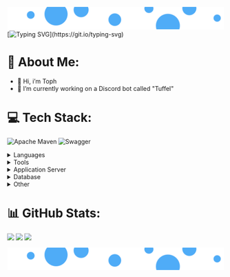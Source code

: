![Banner](https://raw.githubusercontent.com/Tophhhhh/Tophhhhh/ee59c92c295b81c953cff53d2eb785446730fe73/src/Banner_960x100.svg)
[![Typing SVG](https://readme-typing-svg.demolab.com?font=Fira+Code&pause=1000&width=435&lines=Welcome!)](https://git.io/typing-svg)

<!--
<img src="https://media4.giphy.com/media/v1.Y2lkPTc5MGI3NjExbWUzdWZ4ZWJ5Y3RybXp4c294cjd4NW55czB3OWNqdzc3bWYyYzNvdyZlcD12MV9pbnRlcm5hbF9naWZfYnlfaWQmY3Q9Zw/r49zgiCebaE0yd6UNn/giphy.gif" height="100em" width="100em"/>
![GitHub](https://img.shields.io/badge/Tophhhh-gray?logo=github)

![Static Badge](https://img.shields.io/badge/Discord-Txph-blue?logo=discord)
-->

# 💫 About Me:
- 👋 Hi, i’m Toph
- 🔭 I’m currently working on a Discord bot called "Tuffel"

# 💻 Tech Stack:
![Apache Maven](https://img.shields.io/badge/Apache%20Maven-C71A36?style=flat&logo=Apache%20Maven&logoColor=white) 
![Swagger](https://img.shields.io/badge/-Swagger-%23Clojure?style=flat&logo=swagger&logoColor=white)

<details>
  <summary>Languages</summary>
  <hr>
  <div>
    <img src="https://cdn.jsdelivr.net/gh/devicons/devicon/icons/java/java-original.svg" height="60em" width="60em" alt="Java"/>
    <img src="https://cdn.jsdelivr.net/gh/devicons/devicon/icons/spring/spring-original.svg" height="60em" width="60em" alt="Spring"/>
    <img src="https://cdn.jsdelivr.net/gh/devicons/devicon/icons/html5/html5-original.svg" height="60em" width="60em" alt="HTML5"/>
    <img src="https://cdn.jsdelivr.net/gh/devicons/devicon/icons/css3/css3-original.svg" height="60em" width="60em" alt="CSS"/>
    <img src="https://cdn.jsdelivr.net/gh/devicons/devicon/icons/javascript/javascript-plain.svg" height="60em" width="60em" alt="JavaScript"/>
    <img src="https://cdn.jsdelivr.net/gh/devicons/devicon/icons/typescript/typescript-original.svg" height="60em" width="60em" alt="TS"/>
    <img src="https://cdn.jsdelivr.net/gh/devicons/devicon/icons/angularjs/angularjs-original.svg" height="60em" width="60em" alt="Angular"/>
  </div>
  <hr>
</details>

<details>
  <summary>Tools</summary>
  <hr>
  <div>
    <img src="https://cdn.jsdelivr.net/gh/devicons/devicon/icons/subversion/subversion-original.svg" height="60em" width="60em" alt="SVN"/>
    <img src="https://cdn.jsdelivr.net/gh/devicons/devicon/icons/git/git-original.svg" height="60em" width="60em" alt="GIT"/>
    <img src="https://cdn.jsdelivr.net/gh/devicons/devicon/icons/github/github-original.svg" height="60em" width="60em" alt="Git_hub"/>
    <img src="https://cdn.jsdelivr.net/gh/devicons/devicon/icons/bitbucket/bitbucket-original.svg" height="60em" width="60em" alt="Bitbucket"/>
    <img src="https://cdn.jsdelivr.net/gh/devicons/devicon/icons/docker/docker-original.svg" height="60em" width="60em" alt="Docker"/>
    <img src="https://cdn.jsdelivr.net/gh/devicons/devicon/icons/apache/apache-original-wordmark.svg" height="60em" width="60em" alt="Apache"/>
  </div>
  <hr>
</details>

<details>
  <summary>Application Server</summary>
  <hr>
  <div>
    <img src="https://cdn.jsdelivr.net/gh/devicons/devicon/icons/tomcat/tomcat-original.svg" height="60em" width="60em" alt="Tomcat"/>
  </div>
  <hr>
</details>

<details>
  <summary>Database</summary>
  <hr>
  <div>
    <img src="https://cdn.jsdelivr.net/gh/devicons/devicon/icons/sqlite/sqlite-original.svg" height="60em" width="60em" alt="SQLite"/>
    <img src="" height="60em" width="60em" alt="Oracle"/>
  </div>
  <hr>
</details>

<details>
  <summary>Other</summary>
  <hr>
  <div>
    <img src="https://cdn.jsdelivr.net/gh/devicons/devicon/icons/gimp/gimp-original.svg" height="60em" width="60em" alt="Gimp"/>
    <img src="https://cdn.jsdelivr.net/gh/devicons/devicon/icons/photoshop/photoshop-line.svg" height="60em" width="60em" alt="PS"/>
  </div>
  <hr>
</details>

# 📊 GitHub Stats:
<img src="https://github-readme-stats.vercel.app/api?username=tophhhhh&theme=blueberry&hide_border=false&include_all_commits=true&count_private=true"/>
<img src="https://github-readme-stats.vercel.app/api/top-langs/?username=tophhhhh&theme=blueberry&hide_border=false&include_all_commits=true&count_private=true&layout=compact"/>
<img src="https://github-readme-streak-stats.herokuapp.com/?user=tophhhhh&theme=blueberry&hide_border=false"/>

![Banner](https://raw.githubusercontent.com/Tophhhhh/Tophhhhh/ee59c92c295b81c953cff53d2eb785446730fe73/src/Banner_960x100.svg)

<!-- Proudly created with GPRM ( https://gprm.itsvg.in ) -->
